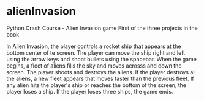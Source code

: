 # alienInvasion
Python Crash Course - Alien Invasion game
First of the three projects in the book

In Alien Invasion, the player controls a rocket ship that appears at the bottom center of te screen. The player can move the ship right and left using the arrow keys and shoot bullets using the spacebar. When the game begins, a fleet of aliens fills the sky and moves acrosss and down the screen. The player shoots and destroys the aliens. If the player destroys all the aliens, a new fleet appears that moves faster than the previous fleet. If any alien hits the player's ship or reaches the bottom of the screen, the player loses a ship. If the player loses three ships, the game ends.

